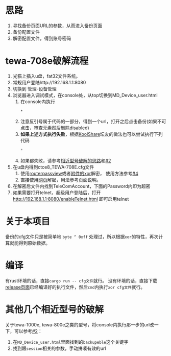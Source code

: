 # 思路
1. 寻找备份页面URL的参数，从而进入备份页面
1. 备份配置文件
1. 解密配置文件，得到账号密码
# tewa-708e破解流程
1. 光猫上插入u盘，fat32文件系统。
1. 常规用户登陆http://192.168.1.1:8080
1. 切换到 管理-设备管理
1. 浏览器进入调试模式，在console处，从top切换到MD_Device_user.html
    1. 在console内执行
        ```
        *
        ```
    1. 注意反引号属于代码的一部分，得到一个url，打开之后点击备份(如果不可点击，审查元素然后删除disabled)
    1. **如果上述方式执行失败**，根据[KoolShare](https://koolshare.cn/forum.php?mod=redirect&goto=findpost&ptid=166510&pid=2227183)坛友的做法也可以尝试执行下列代码
        ```js
        *
        ```
    1. 如果都失败，请参考[相近型号破解的思路](#其他几个相近型号的破解)和[#2](https://github.com/jonirrings/xor/issues/2)
1. 在u盘内得到ctce8_TEWA-708E.cfg文件
    1. 使用[routerpassview](http://www.nirsoft.net/utils/router_password_recovery.html)或者[附件的xor](https://github.com/jonirrings/xor/releases)解密， 使用方法参考[#4](https://github.com/jonirrings/xor/issues/4)
    1. 直接使用[网页](https://jonirrings.github.io/xor/)解密，用法参考页面说明。
1. 在解密后文件内找到TeleComAccount，下面的Password内即为超密
1. 如果需要打开telnet，超级用户登陆后，打开 http://192.168.1.1:8080/enableTelnet.html 即可启用telnet

# 关于本项目
备份的cfg文件只是被简单地 `byte ^ 0xff` 处理过，所以根据`xor`的特性，再次计算就能得到原始数据。

# 编译
有rust环境的话，直接`cargo run -- cfg文件`就行。
没有环境的话，直接下载[release页面](https://github.com/jonirrings/xor/releases)已经编译好的执行文件，然后`cmd`内执行`xor cfg文件`就行。

# 其他几个相近型号的破解
关于tewa-1000e, tewa-800e之类的型号，将console内执行那一步的url改一下，可以参考[#2](https://github.com/jonirrings/xor/issues/2)：
1. 在`MD_Device_user.html`里面找到的`backupeble`这个关键字
1. 找到跟`session`相关的参数，手动拼凑有效的url
